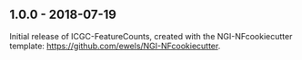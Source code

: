 
## 1.0.0 - 2018-07-19
Initial release of ICGC-FeatureCounts, created with the NGI-NFcookiecutter template: https://github.com/ewels/NGI-NFcookiecutter.
